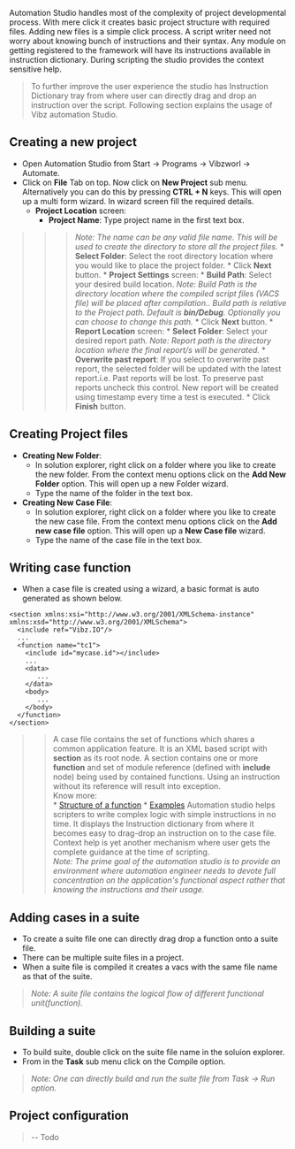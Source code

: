 Automation Studio handles most of the complexity of project developmental process. With mere click it creates basic project structure with required files. Adding new files is a simple click process. A script writer need not worry about knowing bunch of instructions and their syntax. Any module on getting registered to the framework will have its instructions available in instruction dictionary. During scripting the studio provides the context sensitive help.<br />
> To further improve the user experience the studio has Instruction Dictionary tray from where user can directly drag and drop an instruction over the script. Following section explains the usage of Vibz automation Studio.
## Creating a new project ##
  * Open Automation Studio from Start -> Programs -> Vibzworl -> Automate.
  * Click on **File** Tab on top. Now click on **New Project** sub menu. Alternatively you can do this by pressing **CTRL + N** keys. This will open up a multi form wizard. In wizard screen fill the required details.
    * **Project Location** screen:
      * **Project Name**: Type project name in the first text box.
> > > _Note: The name can be any valid file name. This will be used to create the directory to store all the project files._
      * **Select Folder**: Select the root directory location where you would like to place the project folder.
      * Click **Next** button.
    * **Project Settings** screen:
      * **Build Path**: Select your desired build location.
> > > _Note: Build Path is the directory location where the compiled script files (VACS file) will be placed after compilation.. Build path is relative to the Project path. Default is **bin/Debug**. Optionally you can choose to change this path._
      * Click **Next** button.
    * **Report Location** screen:
      * **Select Folder**: Select your desired report path.
> > > _Note: Report path is the directory location where the final report/s will be generated._
      * **Overwrite past report**: If you select to overwrite past report, the selected folder will be updated with the latest report.i.e. Past reports will be lost. To preserve past reports uncheck this control. New report will be created using timestamp every time a test is executed.
      * Click **Finish** button.
## Creating Project files ##
  * **Creating New Folder**:
    * In solution explorer, right click on a folder where you like to create the new folder. From the context menu options click on the **Add New Folder** option. This will open up a new Folder wizard.
    * Type the name of the folder in the text box.
  * **Creating New Case File**:
    * In solution explorer, right click on a folder where you like to create the new case file. From the context menu options click on the **Add new case file** option. This will open up a **New Case file** wizard.
    * Type the name of the case file in the text box.
## Writing case function ##
  * When a case file is created using a wizard, a basic format is auto generated as shown below.
```
<section xmlns:xsi="http://www.w3.org/2001/XMLSchema-instance" xmlns:xsd="http://www.w3.org/2001/XMLSchema">
  <include ref="Vibz.IO"/>
  ...
  <function name="tc1">
    <include id="mycase.id"></include>
    ...
    <data>
       ...
    </data>
    <body>
       ...
    </body>
  </function>
</section>
```

> > A case file contains the set of functions which shares a common application feature. It is an XML based script with **section** as its root node.
> > A section contains one or more **function** and set of module reference (defined with **include** node) being used by contained functions. Using an instruction without its reference will result into exception.<br />
> > Know more:<br />
    * [Structure of a function](FunctionStructure.md)
    * [Examples](Examples.md)
> > Automation studio helps scripters to write complex logic with simple instructions in no time. It displays the Instruction dictionary from where it becomes easy to drag-drop an instruction on to the case file.
> > Context help is yet another mechanism where user gets the complete guidance at the time of scripting.<br />
> > _Note: The prime goal of the automation studio is to provide an environment where automation engineer needs to devote full concentration on the application's functional aspect rather that knowing the instructions and their usage._
## Adding cases in a suite ##
  * To create a suite file one can directly drag drop a function onto a suite file.
  * There can be multiple suite files in a project.
  * When a suite file is compiled it creates a vacs with the same file name as that of the suite.<br />

> _Note: A suite file contains the logical flow of different functional unit(function)._
## Building a suite ##
  * To build suite, double click on the suite file name in the soluion explorer.
  * From in the **Task** sub menu click on the Compile option. <br />
> _Note: One can directly build and run the suite file from Task -> Run option._
## Project configuration ##
> -- Todo